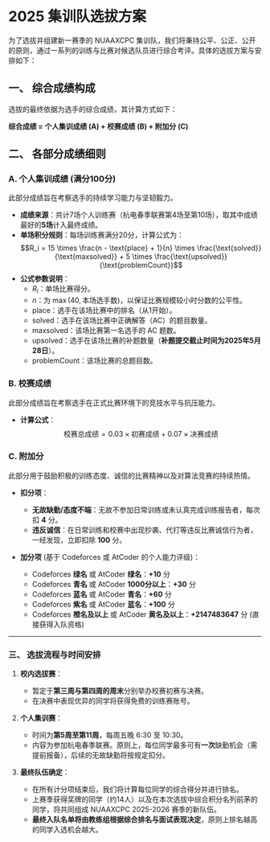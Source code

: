 # 2025 集训队选拔方案

为了选拔并组建新一赛季的 NUAAXCPC 集训队，我们将秉持公平、公正、公开的原则，通过一系列的训练与比赛对候选队员进行综合考评。具体的选拔方案与安排如下：

## 一、 综合成绩构成

选拔的最终依据为选手的综合成绩，其计算方式如下：

**综合成绩 = 个人集训成绩 (A) + 校赛成绩 (B) + 附加分 (C)**

## 二、 各部分成绩细则

### A. 个人集训成绩 (满分100分)

此部分成绩旨在考察选手的持续学习能力与坚韧毅力。

* **成绩来源**：共计7场个人训练赛（杭电春季联赛第4场至第10场），取其中成绩最好的**5场**计入最终成绩。
* **单场积分规则**：每场训练赛满分20分，计算公式为：
    $$R_i = 15 \times \frac{n - \text{place} + 1}{n} \times \frac{\text{solved}}{\text{maxsolved}} + 5 \times \frac{\text{upsolved}}{\text{problemCount}}$$
* **公式参数说明**：
    * $R_i$：单场比赛得分。
    * $n$：为 $\max(40, \text{本场选手数})$，以保证比赛规模较小时分数的公平性。
    * $\text{place}$：选手在该场比赛中的排名（从1开始）。
    * $\text{solved}$：选手在该场比赛中正确解答（AC）的题目数量。
    * $\text{maxsolved}$：该场比赛第一名选手的 AC 题数。
    * $\text{upsolved}$：选手在该场比赛的补题数量（**补题提交截止时间为2025年5月28日**）。
    * $\text{problemCount}$：该场比赛的总题目数。

### B. 校赛成绩

此部分成绩旨在考察选手在正式比赛环境下的竞技水平与抗压能力。

* **计算公式**：
    $$\text{校赛总成绩} = 0.03 \times \text{初赛成绩} + 0.07 \times \text{决赛成绩}$$

### C. 附加分

此部分用于鼓励积极的训练态度、诚信的比赛精神以及对算法竞赛的持续热情。

* **扣分项**：
    * **无故缺勤/态度不端**：无故不参加日常训练或未认真完成训练报告者，每次扣 **4** 分。
    * **违反诚信**：在日常训练和校赛中出现抄袭、代打等违反比赛诚信行为者，一经发现，立即扣除 **100** 分。

* **加分项** (基于 Codeforces 或 AtCoder 的个人能力评级)：
    * Codeforces **绿名** 或 AtCoder **绿名**：**+10** 分
    * Codeforces **青名** 或 AtCoder **1000分以上**：**+30** 分
    * Codeforces **蓝名** 或 AtCoder **青名**：**+60** 分
    * Codeforces **紫名** 或 AtCoder **蓝名**：**+100** 分
    * Codeforces **橙名及以上** 或 AtCoder **黄名及以上**：**+2147483647** 分 (直接获得入队资格)

---

### 三、 选拔流程与时间安排

1.  **校内选拔赛**：
    * 暂定于**第三周与第四周的周末**分别举办校赛初赛与决赛。
    * 在决赛中表现优异的同学将获得免费的训练赛账号。

2.  **个人集训赛**：
    * 时间为**第5周至第11周**，每周五晚 6:30 至 10:30。
    * 内容为参加杭电春季联赛。原则上，每位同学最多可有**一次**缺勤机会（需提前报备），后续的无故缺勤将按规定扣分。

3.  **最终队伍确定**：
    * 在所有计分项结束后，我们将计算每位同学的综合得分并进行排名。
    * 上赛季获得奖牌的同学（约14人）以及在本次选拔中综合积分名列前茅的同学，将共同组成 NUAAXCPC 2025-2026 赛季的新队伍。
    * **最终入队名单将由教练组根据综合排名与面试表现决定**，原则上排名越高的同学入选机会越大。